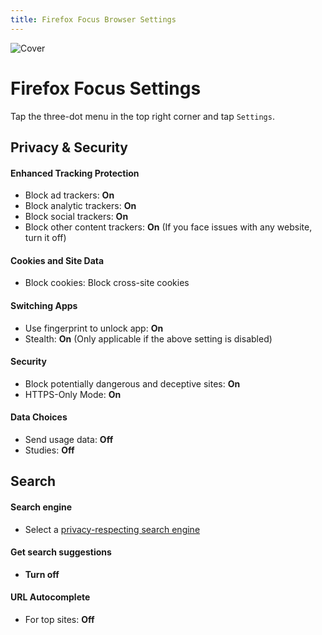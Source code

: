 ```yaml
---
title: Firefox Focus Browser Settings
---
```


![Cover](/assets/covers/firefox-focus.png)

# Firefox Focus Settings

Tap the three-dot menu in the top right corner and tap `Settings`.

## Privacy & Security

#### Enhanced Tracking Protection
- Block ad trackers: **On**
- Block analytic trackers: **On**
- Block social trackers: **On**
- Block other content trackers: **On** (If you face issues with any website, turn it off)

#### Cookies and Site Data
- Block cookies: Block cross-site cookies

#### Switching Apps
- Use fingerprint to unlock app: **On**
- Stealth: **On** (Only applicable if the above setting is disabled)

#### Security
- Block potentially dangerous and deceptive sites: **On**
- HTTPS-Only Mode: **On**

#### Data Choices
- Send usage data: **Off**
- Studies: **Off**

## Search

#### Search engine
- Select a [privacy-respecting search engine](/recommendations/internet-browsing/search-engines)

#### Get search suggestions
- **Turn off**

#### URL Autocomplete
- For top sites: **Off**
